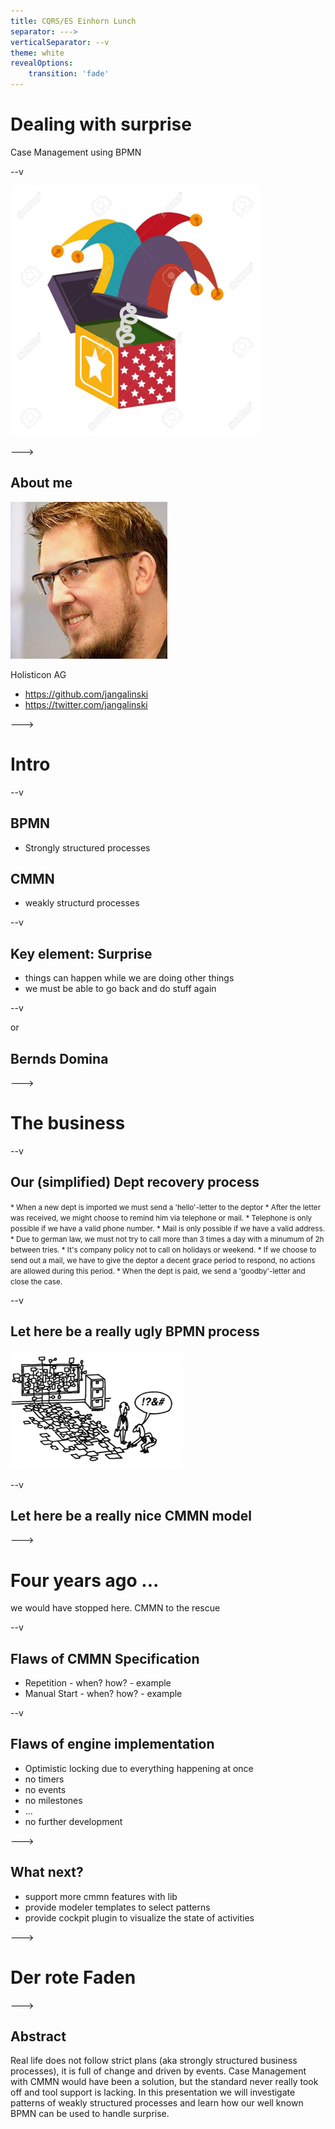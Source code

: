 ```yaml
---
title: CQRS/ES Einhorn Lunch
separator: --->
verticalSeparator: --v
theme: white
revealOptions:
    transition: 'fade'
---
```


# Dealing with surprise

Case Management using BPMN

--v

<img src="img/surprise.jpeg" width="400" />

--->

## About me

![Jan](./img/jang.jpg)

Holisticon AG

* https://github.com/jangalinski
* https://twitter.com/jangalinski

--->


# Intro

--v

## BPMN

* Strongly structured processes

## CMMN

* weakly structurd processes

--v

## Key element: Surprise

* things can happen while we are doing other things
* we must be able to go back and do stuff again

--v

or

## Bernds Domina

--->

# The business

--v

## Our (simplified) Dept recovery process

<small>
* When a new dept is imported we must send a 'hello'-letter to the deptor
* After the letter was received, we might choose to remind him via telephone or mail.
* Telephone is only possible if we have a valid phone number. 
* Mail is only possible if we have a valid address.
* Due to german law, we must not try to call more than 3 times a day with a minumum of 2h between tries.
* It's company policy not to call on holidays or weekend.
* If we choose to send out a mail, we have to give the deptor a decent grace period to respond, no actions are allowed during this period.
* When the dept is paid, we send a 'goodby'-letter and close the case. 

</small>

--v

## Let here be a really ugly BPMN process

![](img/bpmn-complex.png)

--v

## Let here be a really nice CMMN model

--->

# Four years ago ...

we would have stopped here. CMMN to the rescue

--v

## Flaws of CMMN Specification

* Repetition - when? how? - example
* Manual Start - when? how? - example

--v

## Flaws of engine implementation

* Optimistic locking due to everything happening at once
* no timers
* no events
* no milestones
* ...
* no further development

--->

## What next?

* support more cmmn features with lib
* provide modeler templates to select patterns
* provide cockpit plugin to visualize the state of activities

--->

# Der rote Faden




--->

## Abstract 

Real life does not follow strict plans (aka strongly structured business processes),
it is full of change and driven by events. Case Management with CMMN would have been
a solution, but the standard never really took off and tool support is lacking. 
In this presentation we will investigate patterns of weakly structured processes and learn
how our well known BPMN can be used to handle surprise.